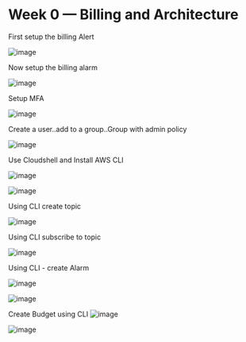 # Week 0 — Billing and Architecture

First setup the billing Alert

![image](https://user-images.githubusercontent.com/18515029/219445631-ed147147-71b1-40d2-84d4-e07c2c6d2253.png)


Now setup the billing alarm

![image](https://user-images.githubusercontent.com/18515029/219447152-1f81cbb3-0a8f-40fe-be6b-c5fd2fdb82ae.png)


Setup MFA

![image](https://user-images.githubusercontent.com/18515029/219618349-7145f1a3-261c-4833-b3d7-1cec232289a9.png)


Create a user..add to a group..Group with admin policy

![image](https://user-images.githubusercontent.com/18515029/219648915-345dba30-da15-4fad-8fcf-cdb857f4a190.png)


Use Cloudshell and Install AWS CLI

![image](https://user-images.githubusercontent.com/18515029/219652571-6ddce8c0-bedc-4c18-b500-d861a93a0d2a.png)

![image](https://user-images.githubusercontent.com/18515029/219652646-37d45183-c62c-4579-a9a5-ed0391f6af0e.png)

Using CLI create topic

![image](https://user-images.githubusercontent.com/18515029/219692094-849239a9-a775-4fa9-a0ca-7ef5a2c8f668.png)

Using CLI subscribe to topic

![image](https://user-images.githubusercontent.com/18515029/219692290-b1dfecc1-3be3-4197-8303-6f584b4f59e1.png)

Using CLI - create Alarm

![image](https://user-images.githubusercontent.com/18515029/219699231-98276155-768e-4961-a55d-9a38fc68069f.png)

![image](https://user-images.githubusercontent.com/18515029/219699453-80eba146-b9c4-4225-b4c1-e1109033b2ec.png)


Create Budget using CLI 
![image](https://user-images.githubusercontent.com/18515029/219697552-dd3c4978-c8c6-46bc-a403-928fc62cc817.png)

![image](https://user-images.githubusercontent.com/18515029/219697658-89584627-10e4-4560-b4ea-d2bac606e877.png)


